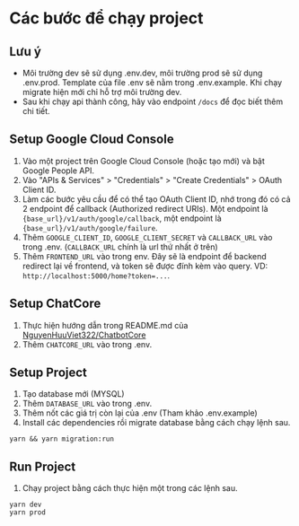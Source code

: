 # Các bước để chạy project

## Lưu ý

- Môi trường dev sẽ sử dụng .env.dev, môi trường prod sẽ sử dụng .env.prod. Template của file .env sẽ nằm trong .env.example. Khi chạy migrate hiện mới chỉ hỗ trợ môi trường dev.
- Sau khi chạy api thành công, hãy vào endpoint `/docs` để đọc biết thêm chi tiết.

## Setup Google Cloud Console

1. Vào một project trên Google Cloud Console (hoặc tạo mới) và bật Google People API.
2. Vào "APIs & Services" > "Credentials" > "Create Credentials" > OAuth Client ID.
3. Làm các bước yêu cầu để có thể tạo OAuth Client ID, nhớ trong đó có cả 2 endpoint để callback (Authorized redirect URIs). Một endpoint là `{base_url}/v1/auth/google/callback`, một endpoint là `{base_url}/v1/auth/google/failure`.
4. Thêm `GOOGLE_CLIENT_ID`, `GOOGLE_CLIENT_SECRET` và `CALLBACK_URL` vào trong .env. (`CALLBACK_URL` chính là url thứ nhất ở trên)
5. Thêm `FRONTEND_URL` vào trong env. Đây sẽ là endpoint để backend redirect lại về frontend, và token sẽ được đính kèm vào query. VD: `http://localhost:5000/home?token=...`.

## Setup ChatCore

1. Thực hiện hướng dẫn trong README.md của [NguyenHuuViet322/ChatbotCore](https://github.com/NguyenHuuViet322/ChatbotCore)
2. Thêm `CHATCORE_URL` vào trong .env.

## Setup Project

1. Tạo database mới (MYSQL)
2. Thêm `DATABASE_URL` vào trong .env.
3. Thêm nốt các giá trị còn lại của .env (Tham khảo .env.example)
4. Install các dependencies rồi migrate database bằng cách chạy lệnh sau.

```
yarn && yarn migration:run
```

## Run Project

1. Chạy project bằng cách thực hiện một trong các lệnh sau.

```
yarn dev
yarn prod
```
